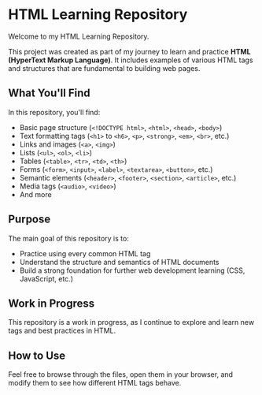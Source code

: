 # HTML Learning Repository

Welcome to my HTML Learning Repository.

This project was created as part of my journey to learn and practice **HTML (HyperText Markup Language)**. It includes examples of various HTML tags and structures that are fundamental to building web pages.

## What You'll Find

In this repository, you'll find:

- Basic page structure (`<!DOCTYPE html>`, `<html>`, `<head>`, `<body>`)
- Text formatting tags (`<h1>` to `<h6>`, `<p>`, `<strong>`, `<em>`, `<br>`, etc.)
- Links and images (`<a>`, `<img>`)
- Lists (`<ul>`, `<ol>`, `<li>`)
- Tables (`<table>`, `<tr>`, `<td>`, `<th>`)
- Forms (`<form>`, `<input>`, `<label>`, `<textarea>`, `<button>`, etc.)
- Semantic elements (`<header>`, `<footer>`, `<section>`, `<article>`, etc.)
- Media tags (`<audio>`, `<video>`)
- And more

## Purpose

The main goal of this repository is to:
- Practice using every common HTML tag
- Understand the structure and semantics of HTML documents
- Build a strong foundation for further web development learning (CSS, JavaScript, etc.)

## Work in Progress

This repository is a work in progress, as I continue to explore and learn new tags and best practices in HTML.

## How to Use

Feel free to browse through the files, open them in your browser, and modify them to see how different HTML tags behave.
